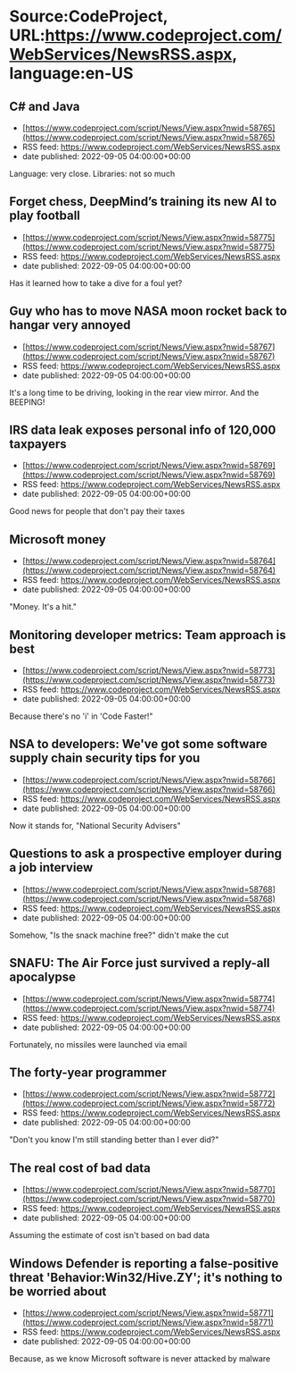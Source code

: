 # Source:CodeProject, URL:https://www.codeproject.com/WebServices/NewsRSS.aspx, language:en-US

## C# and Java
 - [https://www.codeproject.com/script/News/View.aspx?nwid=58765](https://www.codeproject.com/script/News/View.aspx?nwid=58765)
 - RSS feed: https://www.codeproject.com/WebServices/NewsRSS.aspx
 - date published: 2022-09-05 04:00:00+00:00

Language: very close. Libraries: not so much

## Forget chess, DeepMind’s training its new AI to play football
 - [https://www.codeproject.com/script/News/View.aspx?nwid=58775](https://www.codeproject.com/script/News/View.aspx?nwid=58775)
 - RSS feed: https://www.codeproject.com/WebServices/NewsRSS.aspx
 - date published: 2022-09-05 04:00:00+00:00

Has it learned how to take a dive for a foul yet?

## Guy who has to move NASA moon rocket back to hangar very annoyed
 - [https://www.codeproject.com/script/News/View.aspx?nwid=58767](https://www.codeproject.com/script/News/View.aspx?nwid=58767)
 - RSS feed: https://www.codeproject.com/WebServices/NewsRSS.aspx
 - date published: 2022-09-05 04:00:00+00:00

It's a long time to be driving, looking in the rear view mirror. And the BEEPING!

## IRS data leak exposes personal info of 120,000 taxpayers
 - [https://www.codeproject.com/script/News/View.aspx?nwid=58769](https://www.codeproject.com/script/News/View.aspx?nwid=58769)
 - RSS feed: https://www.codeproject.com/WebServices/NewsRSS.aspx
 - date published: 2022-09-05 04:00:00+00:00

Good news for people that don't pay their taxes

## Microsoft money
 - [https://www.codeproject.com/script/News/View.aspx?nwid=58764](https://www.codeproject.com/script/News/View.aspx?nwid=58764)
 - RSS feed: https://www.codeproject.com/WebServices/NewsRSS.aspx
 - date published: 2022-09-05 04:00:00+00:00

"Money. It's a hit."

## Monitoring developer metrics: Team approach is best
 - [https://www.codeproject.com/script/News/View.aspx?nwid=58773](https://www.codeproject.com/script/News/View.aspx?nwid=58773)
 - RSS feed: https://www.codeproject.com/WebServices/NewsRSS.aspx
 - date published: 2022-09-05 04:00:00+00:00

Because there's no 'i' in 'Code Faster!"

## NSA to developers: We've got some software supply chain security tips for you
 - [https://www.codeproject.com/script/News/View.aspx?nwid=58766](https://www.codeproject.com/script/News/View.aspx?nwid=58766)
 - RSS feed: https://www.codeproject.com/WebServices/NewsRSS.aspx
 - date published: 2022-09-05 04:00:00+00:00

Now it stands for, "National Security Advisers"

## Questions to ask a prospective employer during a job interview
 - [https://www.codeproject.com/script/News/View.aspx?nwid=58768](https://www.codeproject.com/script/News/View.aspx?nwid=58768)
 - RSS feed: https://www.codeproject.com/WebServices/NewsRSS.aspx
 - date published: 2022-09-05 04:00:00+00:00

Somehow, "Is the snack machine free?" didn't make the cut

## SNAFU: The Air Force just survived a reply-all apocalypse
 - [https://www.codeproject.com/script/News/View.aspx?nwid=58774](https://www.codeproject.com/script/News/View.aspx?nwid=58774)
 - RSS feed: https://www.codeproject.com/WebServices/NewsRSS.aspx
 - date published: 2022-09-05 04:00:00+00:00

Fortunately, no missiles were launched via email

## The forty-year programmer
 - [https://www.codeproject.com/script/News/View.aspx?nwid=58772](https://www.codeproject.com/script/News/View.aspx?nwid=58772)
 - RSS feed: https://www.codeproject.com/WebServices/NewsRSS.aspx
 - date published: 2022-09-05 04:00:00+00:00

"Don't you know I'm still standing better than I ever did?"

## The real cost of bad data
 - [https://www.codeproject.com/script/News/View.aspx?nwid=58770](https://www.codeproject.com/script/News/View.aspx?nwid=58770)
 - RSS feed: https://www.codeproject.com/WebServices/NewsRSS.aspx
 - date published: 2022-09-05 04:00:00+00:00

Assuming the estimate of cost isn't based on bad data

## Windows Defender is reporting a false-positive threat 'Behavior:Win32/Hive.ZY'; it's nothing to be worried about
 - [https://www.codeproject.com/script/News/View.aspx?nwid=58771](https://www.codeproject.com/script/News/View.aspx?nwid=58771)
 - RSS feed: https://www.codeproject.com/WebServices/NewsRSS.aspx
 - date published: 2022-09-05 04:00:00+00:00

Because, as we know Microsoft software is never attacked by malware

